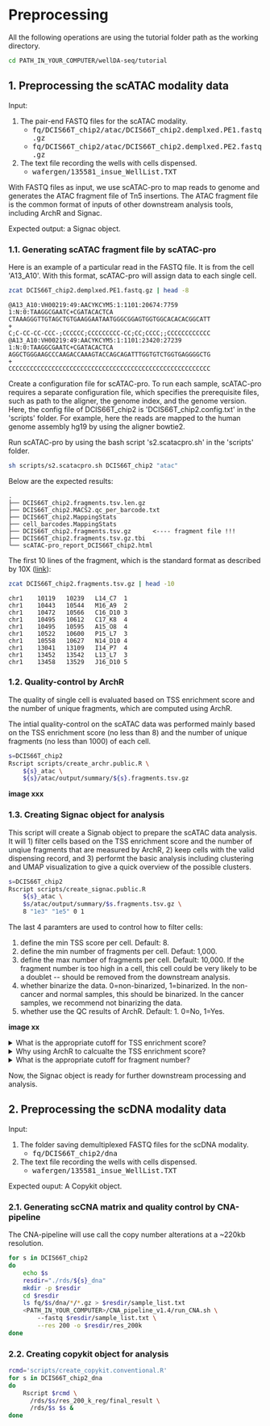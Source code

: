 <!-- Written by: Yun Yan (https://github.com/Puriney) -->

# Preprocessing


All the following operations are using the tutorial folder path as the working directory. 

``` bash
cd PATH_IN_YOUR_COMPUTER/wellDA-seq/tutorial
```

## 1. Preprocessing the scATAC modality data

Input: 
1. The pair-end FASTQ files for the scATAC modality. 
    - <kbd>fq/DCIS66T_chip2/atac/DCIS66T_chip2.demplxed.PE1.fastq.gz</kbd>
    - <kbd>fq/DCIS66T_chip2/atac/DCIS66T_chip2.demplxed.PE2.fastq.gz</kbd>
2. The text file recording the wells with cells dispensed. 
    - <kbd>wafergen/135581_insue_WellList.TXT</kbd>

With FASTQ files as input, we use scATAC-pro to map reads to genome and generates the ATAC
 fragment file of Tn5 insertions. The ATAC fragment file is the common format of inputs of other downstream analysis tools, including ArchR and Signac. 

Expected output: a Signac object.

### 1.1. Generating scATAC fragment file by scATAC-pro

Here is an example of a particular read in the FASTQ file. It is from the cell 'A13_A10'. With this format, scATAC-pro will assign data to each single cell.

``` bash
zcat DCIS66T_chip2.demplxed.PE1.fastq.gz | head -8
```

```
@A13_A10:VH00219:49:AACYKCYM5:1:1101:20674:7759 1:N:0:TAAGGCGAATC+CGATACACTCA
CTAAAGGGTTGTAGCTGTGAAGGAATAATGGGCGGAGTGGTGGCACACACGGCATT
+
C;C-CC-CC-CCC-;CCCCCC;CCCCCCCCC-CC;CC;CCCC;;CCCCCCCCCCCC
@A13_A10:VH00219:49:AACYKCYM5:1:1101:23420:27239 1:N:0:TAAGGCGAATC+CGATACACTCA
AGGCTGGGAAGCCCAAGACCAAAGTACCAGCAGATTTGGTGTCTGGTGAGGGGCTG
+
CCCCCCCCCCCCCCCCCCCCCCCCCCCCCCCCCCCCCCCCCCCCCCCCCCCCCCCC
```


Create a configuration file for scATAC-pro. To run each sample, scATAC-pro requires a separate configuration file, which specifies the prerequisite files, such as path to the aligner, the genome index, and the genome version. Here, the config file of DCIS66T_chip2 is 'DCIS66T_chip2.config.txt' in the 'scripts' folder. For example, here the reads are mapped to the human genome assembly hg19 by using the aligner bowtie2.

Run scATAC-pro by using the bash script 's2.scatacpro.sh' in the 'scripts' folder.

``` bash
sh scripts/s2.scatacpro.sh DCIS66T_chip2 "atac"
```

Below are the expected results:

```
.
├── DCIS66T_chip2.fragments.tsv.len.gz
├── DCIS66T_chip2.MACS2.qc_per_barcode.txt
├── DCIS66T_chip2.MappingStats
├── cell_barcodes.MappingStats
├── DCIS66T_chip2.fragments.tsv.gz      <---- fragment file !!!
├── DCIS66T_chip2.fragments.tsv.gz.tbi      
└── scATAC-pro_report_DCIS66T_chip2.html
```

The first 10 lines of the fragment, which is the standard format as described by 10X ([link](https://www.10xgenomics.com/support/software/cell-ranger-arc/latest/analysis/fragments-file)):

```bash
zcat DCIS66T_chip2.fragments.tsv.gz | head -10
```


```
chr1    10119   10239   L14_C7  1
chr1    10443   10544   M16_A9  2
chr1    10472   10566   C16_D10 3
chr1    10495   10612   C17_K8  4
chr1    10495   10595   A15_O8  4
chr1    10522   10600   P15_L7  3
chr1    10558   10627   N14_D10 4
chr1    13041   13109   I14_P7  4
chr1    13452   13542   L13_L7  3
chr1    13458   13529   J16_D10 5
```

### 1.2. Quality-control by ArchR

The quality of single cell is evaluated based on TSS enrichment score and the number of unique fragments, which are computed using ArchR. 

The intial quality-control on the scATAC data was performed mainly based on the TSS enrichment score (no less than 8) and the number of unique fragments (no less than 1000) of each cell. 

``` bash
s=DCIS66T_chip2
Rscript scripts/create_archr.public.R \
    ${s}_atac \
    ${s}/atac/output/summary/${s}.fragments.tsv.gz 
```

**image xxx**


### 1.3. Creating Signac object for analysis

This script will create a Signab object to prepare the scATAC data analysis. It will 1) filter cells based on the TSS enrichment score and the number of unqiue fragments that are measured by ArchR, 2) keep cells with the valid dispensing record, and 3) performt the basic analysis including clustering and UMAP visualization to give a quick overview of the possible clusters.  

``` bash
s=DCIS66T_chip2
Rscript scripts/create_signac.public.R 
    ${s}_atac \
    $s/atac/output/summary/$s.fragments.tsv.gz \
    8 "1e3" "1e5" 0 1 
```

The last 4 paramters are used to control how to filter cells: 
1) define the min TSS score per cell. Default: 8. 
2) define the min number of fragments per cell. Defaut: 1,000. 
3) define the max number of fragments per cell. Default: 10,000. If the fragment number is too high in a cell, this cell could be very likely to be a doublet -- should be removed from the downstream analysis.  
4) whether binarize the data. 0=non-binarized, 1=binarized. In the non-cancer and normal samples, this should be binarized. In the cancer samples, we recommend not binarizing the data. 
5) whether use the QC results of ArchR. Default: 1. 0=No, 1=Yes. 


**image xx**

<details>
<summary> What is the appropriate cutoff for TSS enrichment score? </summary>
Different cutoff is suggested depending on species and the genome assembly version. We chose 8 for hg19 (see <a href="https://doi.org/10.1038%2Fs41587-019-0206-z">Satpathy et al 2019</a>). Further read the instructions from ENCODE: https://www.encodeproject.org/atac-seq/. 
</details>

<details>
<summary> Why using ArchR to calcualte the TSS enrichment score? </summary>
We find the TSS score calcualted by ArchR is morely likely in the value range of the ENCODE instruction, whereas the Signac calculation is not. 
</details>

<details>
<summary> What is the appropriate cutoff for fragment number? </summary>
It depends on the specific data because of many factors, for example, the sequencing depth. In most cases, 1000 is a reasonable number to remove the empty or low quality cell (see <a href="https://doi.org/10.1038%2Fs41587-019-0206-z">Satpathy et al 2019</a>).
</details>

Now, the Signac object is ready for further downstream processing and analysis. 

## 2. Preprocessing the scDNA modality data

Input: 
1. The folder saving demultiplexed FASTQ files for the scDNA modality. 
    - <kbd>fq/DCIS66T_chip2/dna</kbd>
2. The text file recording the wells with cells dispensed. 
    - <kbd>wafergen/135581_insue_WellList.TXT</kbd>

Expected ouput: A Copykit object. 

### 2.1. Generating scCNA matrix and quality control by CNA-pipeline

The CNA-pipeline will use call the copy number alterations at a ~220kb resolution. 

``` bash
for s in DCIS66T_chip2
do 
    echo $s
    resdir="./rds/${s}_dna"
    mkdir -p $resdir
    cd $resdir
    ls fq/$s/dna/*/*.gz > $resdir/sample_list.txt
    <PATH_IN_YOUR_COMPUTER>/CNA_pipeline_v1.4/run_CNA.sh \
        --fastq $resdir/sample_list.txt \
        --res 200 -o $resdir/res_200k
done
```



### 2.2. Creating copykit object for analysis

``` bash
rcmd='scripts/create_copykit.conventional.R'
for s in DCIS66T_chip2_dna 
do 
    Rscript $rcmd \
      /rds/$s/res_200_k_reg/final_result \
      /rds/$s $s &
done
```



